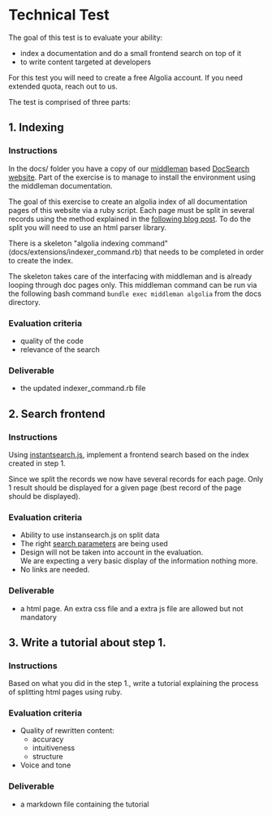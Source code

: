# Technical Test

The goal of this test is to evaluate your ability:

- index a documentation and do a small frontend search on top of it
- to write content targeted at developers

For this test you will need to create a free Algolia account.
If you need extended quota, reach out to us.

The test is comprised of three parts:

## 1. Indexing

### Instructions

In the docs/ folder you have a copy of our [middleman](https://middlemanapp.com/basics/install/)
based [DocSearch website](https://community.algolia.com/docsearch/).
Part of the exercise is to manage to install the environment using the middleman documentation. 

The goal of this exercise to create an algolia index of all documentation pages of this website via a ruby script.
Each page must be split in several records using the method explained
in the [following blog post](https://blog.algolia.com/how-to-build-a-helpful-search-for-technical-documentation-the-laravel-example/).
To do the split you will need to use an html parser library.

There is a skeleton "algolia indexing command" (docs/extensions/indexer_command.rb) that needs to be completed in order
to create the index.

The skeleton takes care of the interfacing with middleman and is already looping through doc pages only.
This middleman command can be run via the following bash command `bundle exec middleman algolia` from the docs directory. 
 

### Evaluation criteria

- quality of the code
- relevance of the search

### Deliverable

- the updated indexer_command.rb file

## 2. Search frontend

### Instructions

Using [instantsearch.js](https://community.algolia.com/instantsearch.js/v2/),
implement a frontend search based on the index created in step 1.

Since we split the records we now have several records for each page.
Only 1 result should be displayed for a given page (best record of the page should be displayed).  

### Evaluation criteria

- Ability to use instansearch.js on split data
- The right [search parameters](https://www.algolia.com/doc/api-reference/search-api-parameters/) are being used
- Design will not be taken into account in the evaluation.  
  We are expecting a very basic display of the information nothing more.
- No links are needed.

### Deliverable

- a html page. An extra css file and a extra js file are allowed but not mandatory  

## 3. Write a tutorial about step 1.

### Instructions

Based on what you did in the step 1., write a tutorial explaining the process of splitting
html pages using ruby.

### Evaluation criteria

- Quality of rewritten content:
    - accuracy
    - intuitiveness
    - structure
- Voice and tone

### Deliverable

- a markdown file containing the tutorial